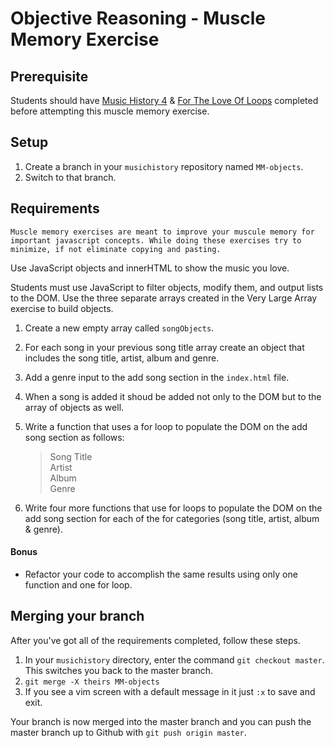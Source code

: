 # Objective Reasoning - Muscle Memory Exercise

## Prerequisite
Students should have [Music History 4](SP_JS_MUSIC_HISTORY_4.md) & [For The Love Of Loops](SP_MM_FOR.md) completed before attempting this muscle memory exercise.

## Setup

1. Create a branch in your `musichistory` repository named `MM-objects`.
1. Switch to that branch.

## Requirements

`Muscle memory exercises are meant to improve your muscule memory for important javascript concepts. While doing these exercises try to minimize, if not eliminate copying and pasting.`

Use JavaScript objects and innerHTML to show the music you love.

Students must use JavaScript to filter objects, modify them, and output lists to the DOM. Use the three separate arrays created in the Very Large Array exercise to build objects.

1. Create a new empty array called `songObjects`.
1. For each song in your previous song title array create an object that includes the song title, artist, album and genre.
1. Add a genre input to the add song section in the `index.html` file.
1. When a song is added it shoud be added not only to the DOM but to the array of objects as well.
1. Write a function that uses a for loop to populate the DOM on the add song section as follows:

    >  Song Title  
    >  Artist  
    >  Album  
    >  Genre  

1. Write four more functions that use for loops to populate the DOM on the add song section for each of the for categories (song title, artist, album & genre).

#### Bonus
*   Refactor your code to accomplish the same results using only one function and one for loop.


## Merging your branch

After you've got all of the requirements completed, follow these steps.

1. In your `musichistory` directory, enter the command `git checkout master`. This switches you back to the master branch.
1. `git merge -X theirs MM-objects`
1. If you see a vim screen with a default message in it just `:x` to save and exit.

Your branch is now merged into the master branch and you can push the master branch up to Github with `git push origin master`.